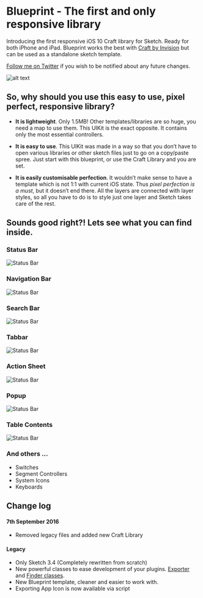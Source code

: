 # Blueprint - The first and only responsive library

Introducing the first responsive iOS 10 Craft library for Sketch. Ready for both iPhone and iPad. Blueprint works the best with [Craft by Invision](https://www.invisionapp.com/craft) but can be used as a standalone sketch template.

[Follow me on Twitter](https://twitter.com/rojcyk) if you wish to be notified about any future changes.



![alt text](https://raw.githubusercontent.com/rojcyk/blueprint/gh-pages/assets/hero.jpg)

## So, why should you use this easy to use, pixel perfect, responsive library?

- **It is lightweight**. Only 1.5MB! Other templates/libraries are so huge, you need a map to use them. This UIKit is the exact opposite. It contains only the most essential controllers.

- **It is easy to use**. This UIKit was made in a way so that you don’t have to open various libraries or other sketch files just to go on a copy/paste spree. Just start with this blueprint, or use the Craft Library and you are set.

- **It is easily customisable perfection**. It wouldn’t make sense to have a template which is not 1:1 with current iOS state. Thus *pixel perfection is a must*, but it doesn’t end there. All the layers are connected with layer styles, so all you have to do is to style just one layer and Sketch takes care of the rest.

## Sounds good right?! Lets see what you can find inside.

### Status Bar

![Status Bar](https://raw.githubusercontent.com/rojcyk/blueprint/gh-pages/assets/1-statusbar.gif)

### Navigation Bar

![Status Bar](https://raw.githubusercontent.com/rojcyk/blueprint/gh-pages/assets/2-navbar.gif)

### Search Bar

![Status Bar](https://raw.githubusercontent.com/rojcyk/blueprint/gh-pages/assets/3-searchbar.gif)

### Tabbar

![Status Bar](https://raw.githubusercontent.com/rojcyk/blueprint/gh-pages/assets/4-tabbar.gif)

### Action Sheet

![Status Bar](https://raw.githubusercontent.com/rojcyk/blueprint/gh-pages/assets/5-action-sheet.gif)

### Popup

![Status Bar](https://raw.githubusercontent.com/rojcyk/blueprint/gh-pages/assets/6-popup.gif)

### Table Contents

![Status Bar](https://raw.githubusercontent.com/rojcyk/blueprint/gh-pages/assets/7-table.gif)

### And others …

- Switches
- Segment Controllers
- System Icons
- Keyboards

## Change log 

#### 7th September 2016
- Removed legacy files and added new Craft Library

#### Legacy 
- Only Sketch 3.4 (Completely rewritten from scratch)
- New powerful classes to ease development of your plugins. [Exporter](https://gist.github.com/rojcyk/7a24007beb75c5641ed4) and [Finder classes](https://gist.github.com/rojcyk/c5635b097ba52618249f).
- New Blueprint template, cleaner and easier to work with.
- Exporting App Icon is now available via script
